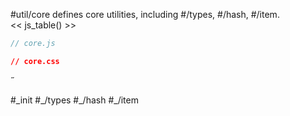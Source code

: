 #util/core defines core utilities, including #/types, #/hash, #/item.  
<< js_table() >>

```js_removed:core.js
// core.js
```

```css_removed:core.css
// core.css
```
˝
<p> #_init #_/types #_/hash #_/item
